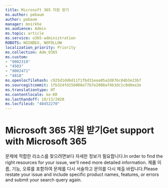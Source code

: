 ```yaml
---
title: Microsoft 365 지원 받기
ms.author: pebaum
author: pebaum
manager: mnirkhe
ms.audience: Admin
ms.topic: article
ms.service: o365-administration
ROBOTS: NOINDEX, NOFOLLOW
localization_priority: Priority
ms.collection: Adm_O365
ms.custom:
- "9002319"
- "4503"
- "9002471"
- "4818"
ms.openlocfilehash: c925d1dd6d11f1fbd31eaa05a2d876c84b3e23b7
ms.sourcegitcommit: 1fb324fd156008e77b7e2008af4b3dc1c0d0ea3e
ms.translationtype: HT
ms.contentlocale: ko-KR
ms.lasthandoff: 10/13/2020
ms.locfileid: "48452270"
---
```

# <a name="get-support-with-microsoft-365"></a><span data-ttu-id="5e1fb-102">Microsoft 365 지원 받기</span><span class="sxs-lookup"><span data-stu-id="5e1fb-102">Get support with Microsoft 365</span></span>

<span data-ttu-id="5e1fb-103">문제에 적합한 리소스를 찾으려면보다 자세한 정보가 필요합니다.</span><span class="sxs-lookup"><span data-stu-id="5e1fb-103">In order to find the right resources for your issue, we'll need more detailed information.</span></span> <span data-ttu-id="5e1fb-104">제품 이름, 기능, 오류를 포함하여 문제를 다시 서술하고 문의를 다시 제출 바랍니다.</span><span class="sxs-lookup"><span data-stu-id="5e1fb-104">Please restate your issue and include specific product names, features, or errors and submit your search query again.</span></span>
